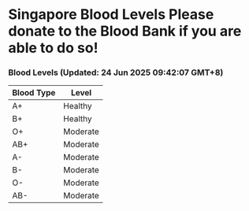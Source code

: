 Singapore Blood Levels
 Please donate to the Blood Bank if you are able to do so!
================================================================================================================================

### Blood Levels (Updated: 24 Jun 2025 09:42:07 GMT+8)
| Blood Type | Level     |
|------------|-----------|
| A+     | Healthy |
| B+     | Healthy |
| O+     | Moderate |
| AB+     | Moderate |
| A-     | Moderate |
| B-     | Moderate |
| O-     | Moderate |
| AB-     | Moderate |
